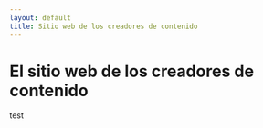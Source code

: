 ```yaml
---
layout: default
title: Sitio web de los creadores de contenido
---
```


# El sitio web de los creadores de contenido

<p>test</p>